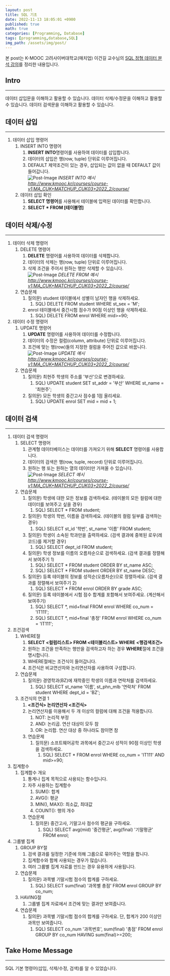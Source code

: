 ```yaml
---
layout: post
title: SQL 기초
date: 2022-11-13 18:05:01 +0900
published: true
math: true
categories: [Programming, Database]
tags: [programming,database,SQL]
img_path: /assets/img/post/
---
```


본 post는 K-MOOC 고려사이버대학교(매치업) 이건길 교수님의 [SQL 정형 데이터 분석 강의](http://www.kmooc.kr/courses/course-v1:MA_CUK+MATCHUP_CUK03+2022_2/course/, "SQL 정형 데이터 분석 강의")를 정리한 내용입니다.


## Intro
***   
데이터 삽입문을 이해하고 활용할 수 있습니다. 데이터 삭제/수정문을 이해하고 활용할 수 있습니다. 데이터 검색문을 이해하고 활용할 수 있습니다.<br> 


## 데이터 삽입
***
1. 데이터 삽입 명령어  
   1. INSERT INTO 명령어
      1. **INSERT INTO**명령어를 사용하여 데이터를 삽입합니다.
      2. 데이터의 삽입은 행(row, tuple) 단위로 이루어집니다.
      3. DEFAULT 제약조건이 있는 경우, 삽입되는 값이 없을 때 DEFAULT 값이 들어갑니다.   
![Post-Image](DBMS-DB36.png)
_INSERT INTO 예시<br>
http://www.kmooc.kr/courses/course-v1:MA_CUK+MATCHUP_CUK03+2022_2/course/_   
   2. 데이터 삽입 확인   
      1. **SELECT 명령어**를 사용해서 테이블에 입력된 데이터를 확인합니다.
      2. **SELECT * FROM [테이블명]**   
   
## 데이터 삭제/수정
***
1. 데이터 삭제 명령어  
   1. DELETE 명령어   
      1. **DELETE** 명령어를 사용하여 데이터를 삭제합니다.
      2. 데이터의 삭제는 행(row, tuple) 단위로 이루어집니다.
      3. 삭제 조건을 주어서 원하는 행만 삭제할 수 있습니다.   
![Post-Image](DBMS-DB37.png)
_DELETE FROM 예시<br>
http://www.kmooc.kr/courses/course-v1:MA_CUK+MATCHUP_CUK03+2022_2/course/_   
   2. 연습문제   
      1. 질의문) student 테이블에서 성별이 남자인 행을 삭제하세요.
         1. SQL) DELETE FROM student WHERE st_sex = 'M';
      2. enrol 테이블에서 중간시험 점수가 90점 이상인 행을 삭제하세요.
         1. SQL) DELETE FROM enrol WHERE mid>=90;   
2. 데이터 수정 명령어
   1. UPDATE 명령어
      1. **UPDATE** 명령어를 사용하여 데이터를 수정합니다.
      2. 데이터의 수정은 컬럼(column, attribute) 단위로 이루어집니다.
      3. 조건에 맞는 행(row)들의 지정한 컬럼을 주어진 값으로 바꿉니다.
![Post-Image](DBMS-DB38.png)
_UPDATE 예시<br>
http://www.kmooc.kr/courses/course-v1:MA_CUK+MATCHUP_CUK03+2022_2/course/_   
   2. 연습문제
      1. 질의문) 최현주 학생의 주소를 '부산'으로 변경하세요.
         1. SQL) UPDATE student SET st_addr = '부산' WHERE st_name = '최현주';
      2. 질의문) 모든 학생의 중간고사 점수를 1점 올리세요.
         1. SQL) UPDATE enrol SET mid = mid + 1;    

## 데이터 검색
***
1. 데이터 검색 명령어  
   1. SELECT 명령어   
      1. 관계형 데이터베이스는 데이터를 가져오기 위해 **SELECT** 명령어를 사용합니다.   
      2. 데이터의 검색은 행(row, tuple, record) 단위로 이루어집니다.   
      3. 원하는 행 또는 원하는 열의 데이터만 가져올 수 있습니다.   
![Post-Image](DBMS-DB39.png)
_SELECT 예시<br>
http://www.kmooc.kr/courses/course-v1:MA_CUK+MATCHUP_CUK03+2022_2/course/_   
   2. 연습문제  
      1. 질의문) 학생에 대한 모든 정보를 검색하세요. (테이블의 모든 컬럼에 대한 데이터를 보여주고 싶을 경우)
         1. SQL) SELECT * FROM student;
      2. 질의문) 학생의 학번, 이름을 검색하세요. (테이블의 컬럼 일부를 검색하는 경우)
         1. SQL) SELECT st_id '학번', st_name '이름' FROM student;   
      3. 질의문) 학생이 소속된 학과만을 출력하세요. (검색 결과에 중복된 로우(레코드)를 제거할 경우)
         1. SQL) SELECT dept_id FROM student;
      4. 질의문) 학생 정보를 이름의 오름차순으로 검색하세요. (검색 결과를 정렬해서 보여주기 1)
         1. SQL) SELECT * FROM student ORDER BY st_name ASC;   
         2. SQL) SELECT * FROM student ORDER BY st_name DESC;   
      5. 질의문) 등록 테이블의 정보를 성적순(오름차순)으로 정렬하세요. (검색 결과를 정렬해서 보여주기 2)
         1. SQL) SELECT * FROM enrol ORDER BY grade ASC;   
      6. 질의문) 등록 테이블에서 시험 점수 합계를 포함해서 보여주세요. (계산해서 보여주기)
         1. SQL) SELECT *, mid+final FROM enrol WHERE co_num = 'IT111';
         2. SQL) SELECT *, mid+final '총정' FROM enrol WHERE co_num = 'IT111';   
2. 조건검색  
   1. WHERE절
      1. **SELECT <컬럼리스트> FROM <테이블리스트> WHERE <행검색조건>**
      2. 원하는 조건을 만족하는 행만을 검색하고자 하는 경우 **WHERE**절에 조건을 명시합니다.  
      3. WHERE절에는 조건식이 들어갑니다.  
      4. 조건식은 비교연산자와 논리연산자를 사용하여 구성합니다.  
   2. 연습문제  
      1. 질의문) 경영학과(BZ)에 재학중인 학생의 이름과 연락처를 검색하세요.
         1. SQL) SELECT st_name '이름', st_phn_mlb '연락처' FROM student WHERE dept_id = 'BZ';  
   3. 조건식의 연결 1
      1. **<조건식> 논리연산자 <조건식>**
      2. 논리연산자를 이용해서 두 개 이상의 컬럼에 대해 조건을 적용합니다.  
         1. NOT: 논리적 부정  
         2. AND: 논리곱. 연산 대상이 모두 참  
         3. OR: 논리합. 연산 대상 중 하나라도 참이면 참  
      3. 연습문제  
         1. 질의문) 소프트웨어공학 과목에서 중간고사 성적이 90점 이상인 학생을 검색하세요.
            1. SQL) SELECT * FROM enrol WHERE co_num = 'IT111' AND mid>=90;  
3. 집계함수  
   1. 집계함수 개요  
      1. 통계나 집계 목적으로 사용되는 함수입니다.  
      2. 자주 사용하는 집계함수  
         1. SUM(): 합계  
         2. AVG(): 평균  
         3. MIN(), MAX(): 최소값, 최대값  
         4. COUNT(): 행의 개수  
      3. 연습문제  
         1. 질의문) 중간고사, 기말고사 점수의 평균을 구하세요.  
            1. SQL) SELECT avg(mid) '중간평균', avg(final) '기말평균' FROM enrol;  
4. 그룹별 집계  
   1. GROUP BY절  
      1. 검색 결과를 일정한 기준에 의해 그룹으로 묶어주는 역할을 합니다.  
      2. 집계함수와 함께 사용되는 경우가 많습니다.  
      3. 여러 그룹별 집계 자료를 만드는 경우 유용하게 사용됩니다.  
   2. 연습문제  
      1. 질의문) 과목별 기말시험 점수의 합계를 구하세요.  
         1. SQL) SELECT sum(final) '과목별 총점' FROM enrol GROUP BY co_num;  
   3. HAVING절  
      1. 그룹별 집계 자료에서 조건에 맞는 결과만 보여줍니다.  
   4. 연습문제  
      1. 질의문) 과목별 기말시험 점수의 합계를 구하세요. 단, 합계가 200 이상인 과목만 보여줍니다.  
         1. SQL) SELECT co_num '과목번호', sum(final) '총점' FROM enrol GROUP BY co_num HAVING sum(final)>=200;     

## Take Home Message
***   
SQL 기본 명령어(삽입, 삭제/수정, 검색)를 알 수 있었습니다.